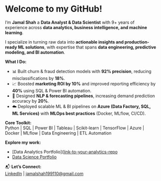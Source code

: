 #  Welcome to my GitHub!  

I’m **Jamal Shah** a **Data Analyst & Data Scientist** with 9+ years of experience across **data analytics, business intelligence, and machine learning**.  

I specialize in turning raw data into **actionable insights and production-ready ML solutions**, with expertise that spans **data engineering, predictive modeling, and BI automation**.  

 **What I Do:**  
- 📊 Built churn & fraud detection models with **92% precision**, reducing misclassifications by **18%**.  
- 📈 Boosted **marketing ROI by 10%** and improved reporting efficiency by **40%** using SQL & Power BI automation.  
- 🤖 Designed **NLP & forecasting pipelines**, increasing demand prediction accuracy by **20%**.  
- ☁️ Deployed scalable ML & BI pipelines on **Azure (Data Factory, SQL, ML Services)** with **MLOps best practices** (Docker, MLflow, CI/CD).  

 **Core Toolkit:**  
Python | SQL | Power BI | Tableau | Scikit-learn | TensorFlow | Azure | Docker | MLflow | Data Engineering | ETL Automation  

 **Explore my work:**  
- [Data Analytics Portfolio]([link-to-your-analytics-repo](https://github.com/jamesk222/Data-Analytics-Projects)  
- [Data Science Portfolio](https://github.com/jamesk222/Data-Science-Projects)  

📬 **Let’s Connect:**  
[LinkedIn](https://www.linkedin.com/in/jamal-shah24/) | jamalshah199110@gmail.com
